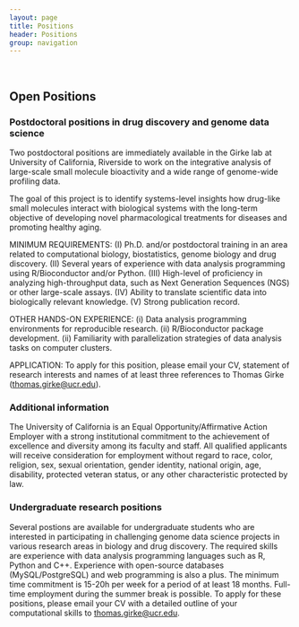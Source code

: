 ```yaml
---
layout: page
title: Positions
header: Positions
group: navigation
---
```

<br/>

## Open Positions

### Postdoctoral positions in drug discovery and genome data science
Two postdoctoral positions are immediately available in the Girke lab at
University of California, Riverside to work on the integrative analysis of
large-scale small molecule bioactivity and a wide range of genome-wide
profiling data. 

The goal of this project is to identify systems-level insights
how drug-like small molecules interact with biological systems with the
long-term objective of developing novel pharmacological treatments for diseases
and promoting healthy aging.

MINIMUM REQUIREMENTS: (I) Ph.D. and/or postdoctoral training in an area related
to computational biology, biostatistics, genome biology and drug discovery.
(II) Several years of experience with data analysis programming using
R/Bioconductor and/or Python. (III) High-level of proficiency in analyzing
high-throughput data, such as Next Generation Sequences (NGS) or other
large-scale assays. (IV) Ability to translate scientific data into biologically
relevant knowledge. (V) Strong publication record.

OTHER HANDS-ON EXPERIENCE: (i) Data analysis programming environments for
reproducible research. (ii) R/Bioconductor package development. (ii)
Familiarity with parallelization strategies of data analysis tasks on computer
clusters.

APPLICATION: To apply for this position, please email your CV, statement of
research interests and names of at least three references to Thomas Girke
(thomas.girke@ucr.edu).

### Additional information

The University of California is an Equal Opportunity/Affirmative Action
Employer with a strong institutional commitment to the achievement of
excellence and diversity among its faculty and staff. All qualified applicants
will receive consideration for employment without regard to race, color,
religion, sex, sexual orientation, gender identity, national origin, age,
disability, protected veteran status, or any other characteristic protected by
law. 

### Undergraduate research positions

Several postions are available for undergraduate students who are interested in
participating in challenging genome data science projects in various research
areas in biology and drug discovery. The required skills are experience with
data analysis programming languages such as R, Python and C++. Experience with
open-source databases (MySQL/PostgreSQL) and web programming is also a plus.
The minimum time commitment is 15-20h per week for a period of at least 18
months. Full-time employment during the summer break is possible. To apply for
these positions, please email your CV with a detailed outline of your
computational skills to thomas.girke@ucr.edu.  

<!-- 

## Filled Positions

### Postdoctoral position in genome data science

This position is about the development of integrative analysis methods for
multidimensional data sets from a variety of high-throughput technologies and
their implementation in form of R/Bioconductor packages.  MINIMUM REQUIREMENTS:
(I) Ph.D. and/or postdoctoral training in an area related to computational
biology, biostatistics and genome biology. (II) Several years of experience
with R/Bioconductor package development including programming in C/C++. (III)
High-level of proficiency in analyzing multi-omics data, including
transcriptomics, bioassay and comparative genomics data. (IV) Strong
publication record. OTHER HANDS-ON EXPERIENCE: (i) Data analysis programming
environments for reproducible research. (ii) Parallelization of data analysis
tasks on computer clusters. (iii) Experience with Python, database and web
service development is also a plus. To apply for this position, please email
your CV, statement of research interests and names of at least three references
to Thomas Girke (thomas.girke@ucr.edu).

### Postdoctoral position in cheminformatics

This position requires experience in computational chemistry, drug discovery,
QSAR/phramacophore modeling and data mining with strong publications records in
several of these areas. The candidate should be proficient in at least one of
the common programming languages that are used in cheminformatics: C, Python,
Java, Perl or R. Experience with web and database programming is also
beneficial. To apply for this position, please email your CV and a statement of
research interests to thomas.girke@ucr.edu.  

### Postdoctoral position in genome data science

This position is about the development of integrative analysis methods for
multidimensional data sets from a variety of next generation sequencing (NGS)
technologies and their implementation in form of R/Bioconductor packages.
MINIMUM REQUIREMENTS: (I) Ph.D. and/or postdoctoral training in an area
related  to computational biology, biostatistics and genome biology. (II)
Several years of experience with R/Bioconductor package development including
programming in C/C++. (III) High-level of proficiency in analyzing NGS data,
including RNA-Seq, ChIP-Seq, Methyl-Seq, VAR-Seq, etc. (IV) Strong publication
record. OTHER HANDS-ON EXPERIENCE: (i) Data analysis programming
environments for reproducible research. (ii) Parallelization of data analysis
tasks on computer clusters. (iii) Experience with Python, database and web
service development is also a plus. To apply for this position, please email
your CV, statement of research interests and names of at least three references
to Thomas Girke (thomas.girke@ucr.edu).

### Web Application Programmer

Development of web services for data science research applications that will be
deployed in the cloud using Amazon Web Services (AWS) and/or Google Cloud
Platform (GCP). Includes design of relational databases, big data processing on
Linux-based high-performance computing (HPC) systems and web development with
Django/Python. Position is tightly integrated into a large team of researchers
working in diverse areas. MINIMUM REQUIREMENTS: At least 3 years of
professional experience in the following areas: (a) programming in Python,
JavaScript and related technologies, such as HTML and CSS; (b) programming
under Linux OSs including bash programming; (c) web service development under
Django and/or similar web development platforms; (d) social coding and version
control system such as GitHub. OTHER ESSENTIAL EXPERIENCE: Minimum of 2 years
of professional experience with (a) open source SQL databases such as
PostgreSQL; (b) cloud platforms including Amazon Web Services (AWS) and/or
Google Cloud Platform (GCP); (c) configuration and administration of web
servers using Apache or similar. To apply for this position, please follow
the instructions on iRecruit [here](https://goo.gl/7LfHhW).

### Postdoctoral position in comparative genomics

This position requires several years of experience in computational biology,
statistics, database design and data mining with strong publications records in
several of these areas. The candidate should be proficient in at least one of
the common programming languages that are used in bioinformatics: C, Python,
Java, Perl or R. Experience with web and database programming is also
beneficial. To apply for this position, please email your CV and a statement of
research interests to thomas.girke@ucr.edu.  


### Graduate student positions 

New graduate student positions may become available depending on funding
throughout the year. Interested students want to inquire by email about
potential openings and rotation projects.

-->


